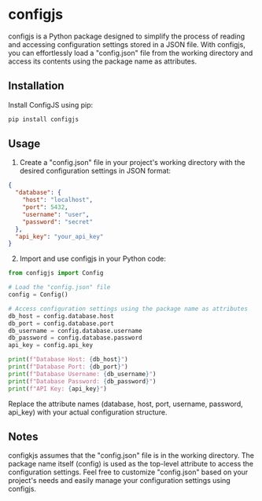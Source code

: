 # configjs

configjs is a Python package designed to simplify the process of reading and accessing configuration settings stored in a JSON file.
With configjs, you can effortlessly load a "config.json" file from the working directory and access its contents using the package name as attributes.

## Installation

Install ConfigJS using pip:

```bash
pip install configjs
```

## Usage

1. Create a "config.json" file in your project's working directory with the desired configuration settings in JSON format:

```json
{
  "database": {
    "host": "localhost",
    "port": 5432,
    "username": "user",
    "password": "secret"
  },
  "api_key": "your_api_key"
}
```

2. Import and use configjs in your Python code:

```python
from configjs import Config

# Load the "config.json" file
config = Config()

# Access configuration settings using the package name as attributes
db_host = config.database.host
db_port = config.database.port
db_username = config.database.username
db_password = config.database.password
api_key = config.api_key

print(f"Database Host: {db_host}")
print(f"Database Port: {db_port}")
print(f"Database Username: {db_username}")
print(f"Database Password: {db_password}")
print(f"API Key: {api_key}")
```

Replace the attribute names (database, host, port, username, password, api_key) with your actual configuration structure.

## Notes

configkjs assumes that the "config.json" file is in the working directory.
The package name itself (config) is used as the top-level attribute to access the configuration settings.
Feel free to customize "config.json" based on your project's needs and easily manage your configuration settings using configjs.

